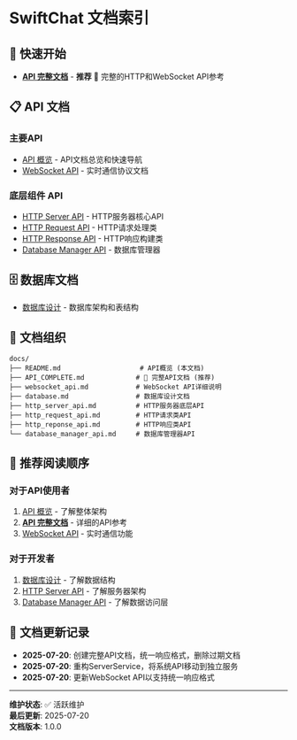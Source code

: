 # SwiftChat 文档索引

## 🚀 快速开始

- [**API 完整文档**](./API_COMPLETE.md) - **推荐** 📖 完整的HTTP和WebSocket API参考

## 📋 API 文档

### 主要API
- [API 概览](./README.md) - API文档总览和快速导航
- [WebSocket API](./websocket_api.md) - 实时通信协议文档

### 底层组件 API
- [HTTP Server API](./http_server_api.md) - HTTP服务器核心API
- [HTTP Request API](./http_request_api.md) - HTTP请求处理类
- [HTTP Response API](./http_reponse_api.md) - HTTP响应构建类
- [Database Manager API](./database_manager_api.md) - 数据库管理器

## 🗄️ 数据库文档

- [数据库设计](./database.md) - 数据库架构和表结构

## 📁 文档组织

```
docs/
├── README.md                    # API概览 (本文档)
├── API_COMPLETE.md             # 🌟 完整API文档 (推荐)
├── websocket_api.md            # WebSocket API详细说明
├── database.md                 # 数据库设计文档
├── http_server_api.md          # HTTP服务器底层API
├── http_request_api.md         # HTTP请求类API
├── http_reponse_api.md         # HTTP响应类API
└── database_manager_api.md     # 数据库管理器API
```

## 📖 推荐阅读顺序

### 对于API使用者
1. [API 概览](./README.md) - 了解整体架构
2. [**API 完整文档**](./API_COMPLETE.md) - 详细的API参考
3. [WebSocket API](./websocket_api.md) - 实时通信功能

### 对于开发者
1. [数据库设计](./database.md) - 了解数据结构
2. [HTTP Server API](./http_server_api.md) - 了解服务器架构
3. [Database Manager API](./database_manager_api.md) - 了解数据访问层

## 🔄 文档更新记录

- **2025-07-20**: 创建完整API文档，统一响应格式，删除过期文档
- **2025-07-20**: 重构ServerService，将系统API移动到独立服务
- **2025-07-20**: 更新WebSocket API以支持统一响应格式

---

**维护状态**: ✅ 活跃维护  
**最后更新**: 2025-07-20  
**文档版本**: 1.0.0
